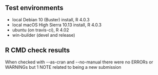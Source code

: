 ## Test environments
* local Debian 10 (Buster) install, R 4.0.3
* local macOS High Sierra 10.13 install, R 4.0.3
* ubuntu (on travis-ci), R 4.02
* win-builder (devel and release)

## R CMD check results

When checked with --as-cran and --no-manual
there were no ERRORs or WARNINGs but 1 NOTE related
to being a new submission

